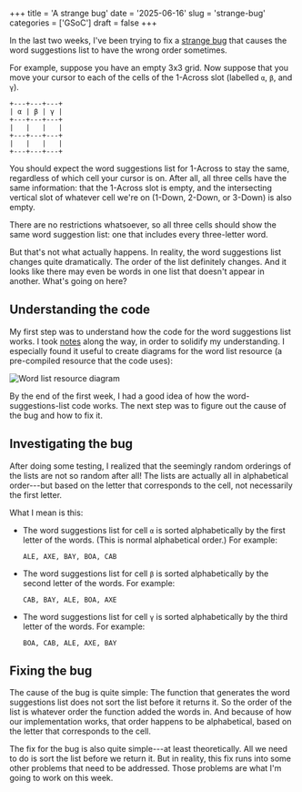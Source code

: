 +++
title      = 'A strange bug'
date       = '2025-06-16'
slug       = 'strange-bug'
categories = ['GSoC']
draft      = false
+++


In the last two weeks, I've been trying to fix a [strange bug](https://gitlab.gnome.org/jrb/crosswords/-/issues/269) that causes the word suggestions list to have the wrong order sometimes.

For example, suppose you have an empty 3x3 grid. Now suppose that you move your cursor to each of the cells of the 1-Across slot (labelled `α`, `β`, and `γ`). 
```
+---+---+---+
| α | β | γ |
+---+---+---+
|   |   |   |
+---+---+---+
|   |   |   |
+---+---+---+
```

You should expect the word suggestions list for 1-Across to stay the same, regardless of which cell your cursor is on. After all, all three cells have the same information: that the 1-Across slot is empty, and the intersecting vertical slot of whatever cell we're on (1-Down, 2-Down, or 3-Down) is also empty.

There are no restrictions whatsoever, so all three cells should show the same word suggestion list: one that includes every three-letter word.

But that's not what actually happens. In reality, the word suggestions list changes quite dramatically. The order of the list definitely changes. And it looks like there may even be words in one list that doesn't appear in another. What's going on here?


## Understanding the code

My first step was to understand how the code for the word suggestions list works. I took [notes](https://pad.gnome.org/s/R5IvXtNwS#Intersection-code-notes) along the way, in order to solidify my understanding. I especially found it useful to create diagrams for the word list resource (a pre-compiled resource that the code uses):

![Word list resource diagram](https://victorma.ca/posts/strange-bug/diagram.png)

By the end of the first week, I had a good idea of how the word-suggestions-list code works. The next step was to figure out the cause of the bug and how to fix it.


## Investigating the bug

After doing some testing, I realized that the seemingly random orderings of the lists are not so random after all! The lists are actually all in alphabetical order---but based on the letter that corresponds to the cell, not necessarily the first letter.

What I mean is this:
* The word suggestions list for cell `α` is sorted alphabetically by the first letter of the words. (This is normal alphabetical order.) For example:
  ```
  ALE, AXE, BAY, BOA, CAB
  ```
* The word suggestions list for cell `β` is sorted alphabetically by the second letter of the words. For example:
  ```
  CAB, BAY, ALE, BOA, AXE
  ```
* The word suggestions list for cell `γ` is sorted alphabetically by the third letter of the words. For example:
  ```
  BOA, CAB, ALE, AXE, BAY
  ```


## Fixing the bug

The cause of the bug is quite simple: The function that generates the word suggestions list does not sort the list before it returns it. So the order of the list is whatever order the function added the words in. And because of how our implementation works, that order happens to be alphabetical, based on the letter that corresponds to the cell.

The fix for the bug is also quite simple---at least theoretically. All we need to do is sort the list before we return it. But in reality, this fix runs into some other problems that need to be addressed. Those problems are what I'm going to work on this week.